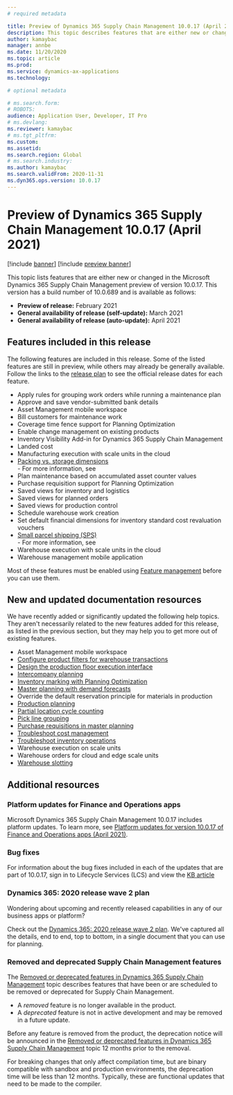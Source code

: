 ```yaml
---
# required metadata

title: Preview of Dynamics 365 Supply Chain Management 10.0.17 (April 2021) 
description: This topic describes features that are either new or changed in Dynamics 365 Supply Chain Management 10.0.17. 
author: kamaybac
manager: annbe
ms.date: 11/20/2020
ms.topic: article
ms.prod: 
ms.service: dynamics-ax-applications
ms.technology: 

# optional metadata

# ms.search.form: 
# ROBOTS: 
audience: Application User, Developer, IT Pro
# ms.devlang: 
ms.reviewer: kamaybac
# ms.tgt_pltfrm: 
ms.custom: 
ms.assetid: 
ms.search.region: Global
# ms.search.industry: 
ms.author: kamaybac
ms.search.validFrom: 2020-11-31 
ms.dyn365.ops.version: 10.0.17
---
```


# Preview of Dynamics 365 Supply Chain Management 10.0.17 (April 2021)

[!include [banner](../includes/banner.md)]
[!include [preview banner](../includes/preview-banner.md)]

This topic lists features that are either new or changed in the Microsoft Dynamics 365 Supply Chain Management preview of version 10.0.17. This version has a build number of 10.0.689 <!--KFM: Update to final build number --> and is available as follows:

- **Preview of release:** February 2021
- **General availability of release (self-update):** March 2021
- **General availability of release (auto-update):** April 2021

## Features included in this release

The following features are included in this release. Some of the listed features are still in preview, while others may already be generally available. Follow the links to the [release plan](https://docs.microsoft.com/dynamics365-release-plan/2020wave2/finance-operations/dynamics365-supply-chain-management/planned-features) to see the official release dates for each feature.

- Apply rules for grouping work orders while running a maintenance plan
- Approve and save vendor-submitted bank details
- Asset Management mobile workspace
- Bill customers for maintenance work
- Coverage time fence support for Planning Optimization
- Enable change management on existing products
- Inventory Visibility Add-in for Dynamics 365 Supply Chain Management <!--KFM: Announced for November, which was public preview. We have a new topic about how to configure it, so maybe move this down to the next section with a link to that new topic, if it's ready. -->
- Landed cost
- Manufacturing execution with scale units in the cloud
- [Packing vs. storage dimensions](https://docs.microsoft.com/dynamics365-release-plan/2019wave2/dynamics365-supply-chain-management/packing-vs.-storage-dimensions)<br> - For more information, see <!--KFM: Add new topic link -->
- Plan maintenance based on accumulated asset counter values
- Purchase requisition support for Planning Optimization
- Saved views for inventory and logistics
- Saved views for planned orders
- Saved views for production control
- Schedule warehouse work creation
- Set default financial dimensions for inventory standard cost revaluation vouchers
- [Small parcel shipping (SPS)](https://docs.microsoft.com/dynamics365-release-plan/2019wave2/dynamics365-supply-chain-management/small-package-shipping-sps)<br> - For more information, see <!--KFM: Add new topic link -->
- Warehouse execution with scale units in the cloud
- Warehouse management mobile application

Most of these features must be enabled using [Feature management](../../fin-ops-core/fin-ops/get-started/feature-management/feature-management-overview.md) before you can use them.

## New and updated documentation resources

We have recently added or significantly updated the following help topics. They aren't necessarily related to the new features added for this release, as listed in the previous section, but they may help you to get more out of existing features.

- Asset Management mobile workspace <!--KFM: Add new topic link, Johan -->
- [Configure product filters for warehouse transactions](../warehousing/filters-and-filter-codes.md)
- [Design the production floor execution interface](../production-control/production-floor-execution-tabs.md)
- [Intercompany planning](../master-planning/planning-optimization/Intercompany-planning.md)
- [Inventory marking with Planning Optimization](../master-planning/planning-optimization/marking.md)
- [Master planning with demand forecasts](../master-planning/planning-optimization/demand-forecast.md)
- Override the default reservation principle for materials in production <!--KFM: Add new topic link, Johan -->
- [Production planning](../master-planning/planning-optimization/production-planning.md) <!--KFM: Remember to add YouTube link to this topic -->
- [Partial location cycle counting](../warehousing/partial-location-cycle-counting.md)
- [Pick line grouping](../warehousing/pick-line-grouping.md)
- [Purchase requisitions in master planning](../master-planning/planning-optimization/purchase-requisitions.md)
- [Troubleshoot cost management](../cost-management/troubleshoot-costmanagement.md)
- [Troubleshoot inventory operations](../inventory/troubleshoot-inventory-operations.md)
- Warehouse execution on scale units <!--KFM: Add new topic link, Per -->
- Warehouse orders for cloud and edge scale units  <!--KFM: Add new topic link, Per -->
- [Warehouse slotting](../warehousing/warehouse-slotting.md)

## Additional resources

### Platform updates for Finance and Operations apps

Microsoft Dynamics 365 Supply Chain Management 10.0.17 includes platform updates. To learn more, see [Platform updates for version 10.0.17 of Finance and Operations apps (April 2021)](../../fin-ops-core/dev-itpro/get-started/whats-new-platform-updates-10-0-17.md). <!--KFM: Confirm platform link -->

### Bug fixes

For information about the bug fixes included in each of the updates that are part of 10.0.17, sign in to Lifecycle Services (LCS) and view the [KB article](https://fix.lcs.dynamics.com/Issue/Details?bugId=528995&dbType=3&qc=267a545fabd24e111868bedc16716f5713a785ed096cdb6209526f41631e41db)<!--KFM: Get new KB link -->

### Dynamics 365: 2020 release wave 2 plan

Wondering about upcoming and recently released capabilities in any of our business apps or platform?

Check out the [Dynamics 365: 2020 release wave 2 plan](https://docs.microsoft.com/dynamics365-release-plan/2020wave2/index). We've captured all the details, end to end, top to bottom, in a single document that you can use for planning.

### Removed and deprecated Supply Chain Management features

The [Removed or deprecated features in Dynamics 365 Supply Chain Management](removed-deprecated-features-scm-updates.md) topic describes features that have been or are scheduled to be removed or deprecated for Supply Chain Management.

- A *removed* feature is no longer available in the product.
- A *deprecated* feature is not in active development and may be removed in a future update.

Before any feature is removed from the product, the deprecation notice will be announced in the [Removed or deprecated features in Dynamics 365 Supply Chain Management](removed-deprecated-features-scm-updates.md) topic 12 months prior to the removal.

For breaking changes that only affect compilation time, but are binary compatible with sandbox and production environments, the deprecation time will be less than 12 months. Typically, these are functional updates that need to be made to the compiler.
